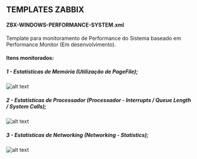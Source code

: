 ## TEMPLATES ZABBIX


#### ZBX-WINDOWS-PERFORMANCE-SYSTEM.xml

Template para monitoramento de Performance do Sistema baseado em Performance Monitor (Em desenvolvimento).

#### Itens monitorados:<br>
##### 1 - Estatísticas de Memória (Utilização de PageFile);<br>
![alt text](https://i.imgur.com/0Nk1YzG.png)<br>
##### 2 - Estatísticas de Processador (Processador - Interrupts / Queue Length / System Calls);<br>
![alt text](https://i.imgur.com/S3gUYwJ.png)<br>
##### 3 - Estatísticas de Networking (Networking - Statistics);<br>
![alt text](https://i.imgur.com/ljkeJF2.png)<br>


